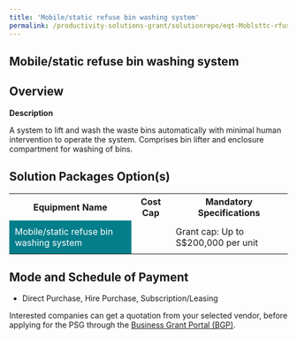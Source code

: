 ```yaml
---
title: 'Mobile/static refuse bin washing system'
permalink: /productivity-solutions-grant/solutionrepo/eqt-Moblsttc-rfus-bn-wshng-systm-Wst-Mngmnt
---
```


## Mobile/static refuse bin washing system

## Overview

**Description**

A system to lift and wash the waste bins automatically with minimal human intervention to operate the system. Comprises bin lifter and enclosure compartment for washing of bins.

## Solution Packages Option(s)

<table>
<tr>
<th><b>Equipment Name</b></th>
<th><b>Cost Cap</b></th>
<th><b>Mandatory Specifications</b></th>
</tr>
<tr>
<td style='padding: 10px; background-color: #037E8A; color: #FFFFFF;'>Mobile/static refuse bin washing system</td>
<td style='padding: 10px;'></td>
<td style='padding: 10px;'>Grant cap: Up to S$200,000 per unit</td>
</tr>
</table>

## Mode and Schedule of Payment

 - Direct Purchase, Hire Purchase, Subscription/Leasing

Interested companies can get a quotation from your selected vendor, before applying for the PSG through the <a href='https://www.businessgrants.gov.sg/' target='_blank' rel='noopener'>Business Grant Portal (BGP)</a>.

<script src="/jquery/resize-tables.js"></script>
